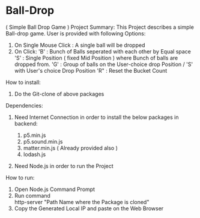 # Ball-Drop
( Simple Ball Drop Game )
Project Summary:
 This Project describes a simple Ball-drop game.
 User is provided with following Options:
 1) On Single Mouse Click : A single ball will be dropped
 2) On Click:
        'B' : Bunch of Balls seperated with each other by Equal space
        'S' : Single Position ( fixed Mid Position ) where Bunch of balls are dropped from.
        'G' : Group of balls on the User-choice drop Position / 'S' with User's choice Drop Position
        'R" : Reset the Bucket Count
 
How to install:
1. Do the Git-clone of above packages


Dependencies:
  1) Need Internet Connection in order to install the below packages in backend:
      1. p5.min.js
      2. p5.sound.min.js
      3. matter.min.js ( Already provided also )
      4. lodash.js 

  2) Need Node.js in order to run the Project
 
How to run:
1. Open Node.js Command Prompt
2. Run command   
          http-server "Path Name where the Package is cloned" 
3. Copy the Generated Local IP and paste on the Web Browser
